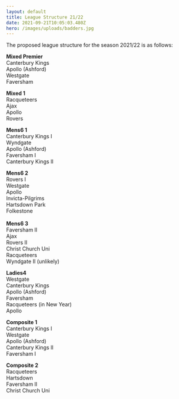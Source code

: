 ```yaml
---
layout: default
title: League Structure 21/22
date: 2021-09-21T10:05:03.480Z
hero: /images/uploads/badders.jpg
---
```

The proposed league structure for the season 2021/22 is as follows:

<!--more-->

**Mixed Premier**\
Canterbury Kings\
Apollo (Ashford)\
Westgate\
Faversham

**Mixed 1**\
Racqueteers\
Ajax\
Apollo\
Rovers

**Mens6 1**\
Canterbury Kings I\
Wyndgate\
Apollo (Ashford)\
Faversham I\
Canterbury Kings II

**Mens6 2**\
Rovers I\
Westgate\
Apollo\
Invicta-Pilgrims\
Hartsdown Park\
Folkestone\
\
**Mens6 3**\
Faversham II\
Ajax\
Rovers II\
Christ Church Uni\
Racqueteers\
Wyndgate II   (unlikely)

**Ladies4**\
Westgate\
Canterbury Kings\
Apollo (Ashford)\
Faversham\
Racqueteers  (in New Year)\
Apollo

**Composite 1**\
Canterbury Kings I\
Westgate\
Apollo (Ashford)\
Canterbury Kings II\
Faversham I

**Composite 2**\
Racqueteers\
Hartsdown\
Faversham II\
Christ Church Uni